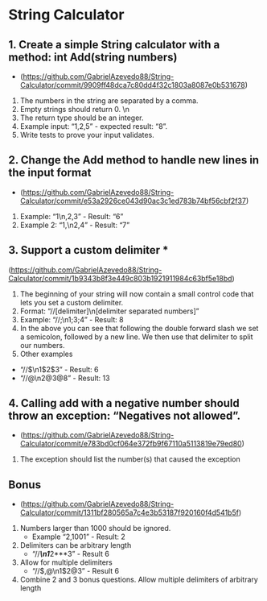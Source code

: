 # String Calculator

## 1. Create a simple String calculator with a method: int Add(string numbers) 
* (https://github.com/GabrielAzevedo88/String-Calculator/commit/9909ff48dca7c80dd4f32c1803a8087e0b531678)
1. The numbers in the string are separated by a comma.
2. Empty strings should return 0. \n
3. The return type should be an integer.
4. Example input: “1,2,5” - expected result: “8”.
5. Write tests to prove your input validates.


## 2. Change the Add method to handle new lines in the input format 
* (https://github.com/GabrielAzevedo88/String-Calculator/commit/e53a2926ce043d90ac3c1ed783b74bf56cbf2f37)
1. Example: “1\n,2,3” - Result: “6”
2. Example 2: “1,\n2,4” - Result: “7”
 
## 3. Support a custom delimiter * 
(https://github.com/GabrielAzevedo88/String-Calculator/commit/1b9343b8f3e449c803b1921911984c63bf5e18bd)
1. The beginning of your string will now contain a small control code that lets you
set a custom delimiter.
2. Format: “//[delimiter]\n[delimiter separated numbers]”
3. Example: “//;\n1;3;4” - Result: 8
4. In the above you can see that following the double forward slash we set a
semicolon, followed by a new line. We then use that delimiter to split our
numbers.
5. Other examples
  * “//$\n1$2$3” - Result: 6
  * “//@\n2@3@8” - Result: 13

## 4. Calling add with a negative number should throw an exception: “Negatives not allowed”. 
* (https://github.com/GabrielAzevedo88/String-Calculator/commit/e783bd0cf064e372fb9f67110a5113819e79ed80)
1. The exception should list the number(s) that caused the exception

## Bonus 
* (https://github.com/GabrielAzevedo88/String-Calculator/commit/1311bf280565a7c4e3b53187f920160f4d541b5f)
1. Numbers larger than 1000 should be ignored.
    * Example “2,1001” - Result: 2
2. Delimiters can be arbitrary length
    * “//***\n1***2***3” - Result 6
3. Allow for multiple delimiters
    * “//$,@\n1$2@3” - Result 6
4. Combine 2 and 3 bonus questions. Allow multiple delimiters of arbitrary length
